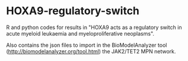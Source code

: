 # HOXA9-regulatory-switch
R and python codes for results in "HOXA9 acts as a regulatory switch in acute myeloid leukaemia and myeloproliferative neoplasms".

Also contains the json files to import in the BioModelAnalyzer tool (http://biomodelanalyzer.org/tool.html) the JAK2/TET2 MPN network.
